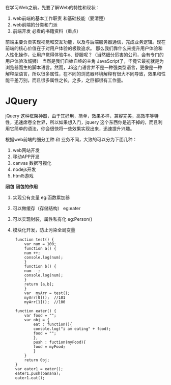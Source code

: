 在学习Web之前，先要了解Web的特性和现状：
1. web前端的基本工作职责 和基础技能（要清楚）
2. web前端的分类和门派
3. 前端开发 必看的书籍资料（重点）

前端主要负责实现视觉和交互功能，以及与后端服务器通信，完成业务逻辑。现在前端的核心价值在于对用户体验的极致追求。 
那么我们靠什么来提升用户体验和人性化操作，让用户觉得体验牛x、舒服呢？（当然细分厉害的公司，会有专门的 用户体验攻城狮） 
当然是我们自始自终的主角 JavaScript了，毕竟它最初就是为浏览器而生的脚本语言。然而，JS这门语言并不是一种强类型语言，更像是一种解释型语言，所以很多属性，在不同的浏览器环境解释有很大不同导致，效果和性能千差万别，而且很多属性之长，之多，之巨都很有工作量。
# JQuery
jQuery 这种框架神器，由于其好用，简单，效果多样，兼容完美，高效率等特性，迅速席卷全世界，所以如果想入门，jquery 这个东西你是逃不掉的，而且利用它简单的语法，你会很快将一些效果实现出来，迅速提升兴趣。

根据web前端的细分工种 和 业务不同，大致的可以分为下面几种：
1. web网站开发
2. 移动APP开发
3. canvas 数据可视化
4. nodejs开发
5. html5游戏

**闭包**
**闭包的作用**
1. 实现公有变量
	eg:函数累加器
1. 可以做缓存（存储结构）
	eg:eater
1. 可以实现封装，属性私有化
	eg:Person()
1. 模块化开发，防止污染全局变量


		function test() {
			var num = 100;
			function a() {
			num ++;
			console.log(num);
			}
			function b() {
			num --;
			console.log(num);
			}
			return [a,b];
			}
			var  myArr = test();
			myArr[0]();  //101
			myArr[1]();  //100

		function eater() {
			var food = "";
			var obj = {
				eat : function(){
				console.log("i am eating" + food);
				food = "";
				},
				push : fuction(myFood){
				food = myFood;
				}
			}
			return 0bj;
		}
		var eater1 = eater();
		eater1.push(banana);
		eater1.eat();
		